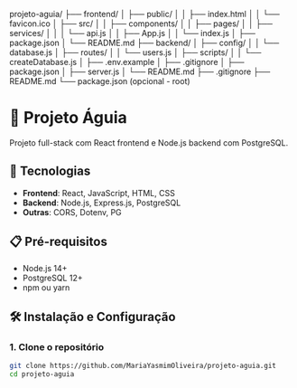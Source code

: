 projeto-aguia/
├── frontend/
│   ├── public/
│   │   ├── index.html
│   │   └── favicon.ico
│   ├── src/
│   │   ├── components/
│   │   ├── pages/
│   │   ├── services/
│   │   │   └── api.js
│   │   ├── App.js
│   │   └── index.js
│   ├── package.json
│   └── README.md
├── backend/
│   ├── config/
│   │   └── database.js
│   ├── routes/
│   │   └── users.js
│   ├── scripts/
│   │   └── createDatabase.js
│   ├── .env.example
│   ├── .gitignore
│   ├── package.json
│   ├── server.js
│   └── README.md
├── .gitignore
├── README.md
└── package.json (opcional - root)

# 🦅 Projeto Águia

Projeto full-stack com React frontend e Node.js backend com PostgreSQL.

## 🚀 Tecnologias

- **Frontend**: React, JavaScript, HTML, CSS
- **Backend**: Node.js, Express.js, PostgreSQL
- **Outras**: CORS, Dotenv, PG

## 📋 Pré-requisitos

- Node.js 14+
- PostgreSQL 12+
- npm ou yarn

## 🛠️ Instalação e Configuração

### 1. Clone o repositório
```bash
git clone https://github.com/MariaYasmimOliveira/projeto-aguia.git
cd projeto-aguia
